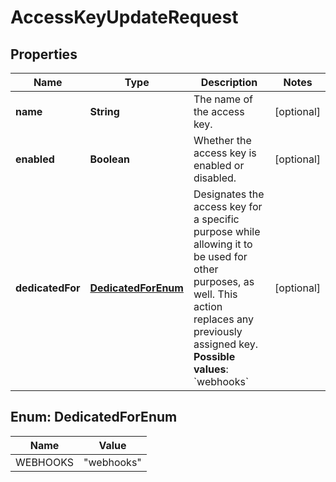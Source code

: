 

# AccessKeyUpdateRequest


## Properties

| Name | Type | Description | Notes |
|------------ | ------------- | ------------- | -------------|
|**name** | **String** | The name of the access key. |  [optional] |
|**enabled** | **Boolean** | Whether the access key is enabled or disabled. |  [optional] |
|**dedicatedFor** | [**DedicatedForEnum**](#DedicatedForEnum) | Designates the access key for a specific purpose while allowing it to be used for other purposes, as well.  This action replaces any previously assigned key. **Possible values**: &#x60;webhooks&#x60;  |  [optional] |



## Enum: DedicatedForEnum

| Name | Value |
|---- | -----|
| WEBHOOKS | &quot;webhooks&quot; |



